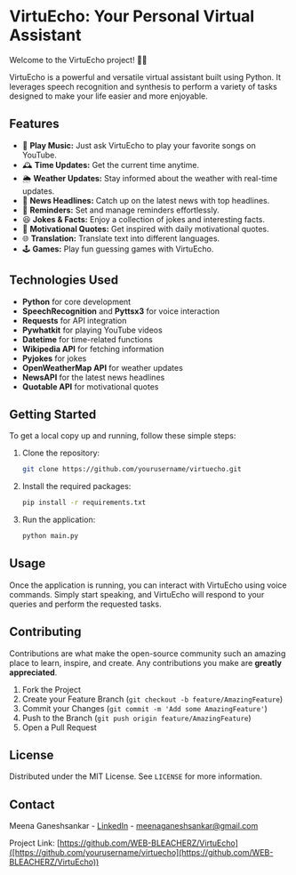 
# VirtuEcho: Your Personal Virtual Assistant

Welcome to the VirtuEcho project! 🤖✨

VirtuEcho is a powerful and versatile virtual assistant built using Python. It leverages speech recognition and synthesis to perform a variety of tasks designed to make your life easier and more enjoyable.

## Features

- 🎵 **Play Music:** Just ask VirtuEcho to play your favorite songs on YouTube.
- 🕰️ **Time Updates:** Get the current time anytime.
- 🌦️ **Weather Updates:** Stay informed about the weather with real-time updates.
- 📰 **News Headlines:** Catch up on the latest news with top headlines.
- 📅 **Reminders:** Set and manage reminders effortlessly.
- 😆 **Jokes & Facts:** Enjoy a collection of jokes and interesting facts.
- 📖 **Motivational Quotes:** Get inspired with daily motivational quotes.
- 🌐 **Translation:** Translate text into different languages.
- 🕹️ **Games:** Play fun guessing games with VirtuEcho.

## Technologies Used

- **Python** for core development
- **SpeechRecognition** and **Pyttsx3** for voice interaction
- **Requests** for API integration
- **Pywhatkit** for playing YouTube videos
- **Datetime** for time-related functions
- **Wikipedia API** for fetching information
- **Pyjokes** for jokes
- **OpenWeatherMap API** for weather updates
- **NewsAPI** for the latest news headlines
- **Quotable API** for motivational quotes

## Getting Started

To get a local copy up and running, follow these simple steps:

1. Clone the repository:
   ```sh
   git clone https://github.com/yourusername/virtuecho.git
   ```
2. Install the required packages:
   ```sh
   pip install -r requirements.txt
   ```
3. Run the application:
   ```sh
   python main.py
   ```

## Usage

Once the application is running, you can interact with VirtuEcho using voice commands. Simply start speaking, and VirtuEcho will respond to your queries and perform the requested tasks.

## Contributing

Contributions are what make the open-source community such an amazing place to learn, inspire, and create. Any contributions you make are **greatly appreciated**.

1. Fork the Project
2. Create your Feature Branch (`git checkout -b feature/AmazingFeature`)
3. Commit your Changes (`git commit -m 'Add some AmazingFeature'`)
4. Push to the Branch (`git push origin feature/AmazingFeature`)
5. Open a Pull Request

## License

Distributed under the MIT License. See `LICENSE` for more information.

## Contact

Meena Ganeshsankar - [LinkedIn](https://www.linkedin.com/in/yourprofile) - meenaganeshsankar@gmail.com

Project Link: [https://github.com/WEB-BLEACHERZ/VirtuEcho]([https://github.com/yourusername/virtuecho](https://github.com/WEB-BLEACHERZ/VirtuEcho))

